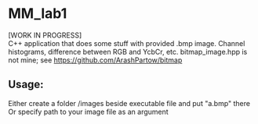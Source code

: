 # MM_lab1
[WORK IN PROGRESS]   
C++ application that does some stuff with provided .bmp image. Channel histograms, difference between RGB and YcbCr, etc.
bitmap_image.hpp is not mine; see https://github.com/ArashPartow/bitmap

## Usage:
Either create a folder /images beside executable file and put "a.bmp" there  
Or specify path to your image file as an argument
